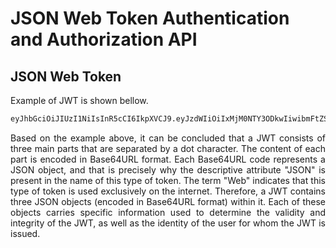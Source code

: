 # JSON Web Token Authentication and Authorization API
<p align="justify">
</p>

## JSON Web Token

Example of JWT is shown bellow.

```bash
eyJhbGciOiJIUzI1NiIsInR5cCI6IkpXVCJ9.eyJzdWIiOiIxMjM0NTY3ODkwIiwibmFtZSI6IkpvaG4gRG9lIiwiaWF0IjoxNTE2MjM5MDIyfQ.SflKxwRJSMeKKF2QT4fwpMeJf36POk6yJV_adQssw5c
```

<p align="justify">
Based on the example above, it can be concluded that a JWT consists of three main parts that are separated by a dot character. The content of each part is encoded    in Base64URL format. Each Base64URL code represents a JSON object, and that is precisely why the descriptive attribute "JSON" is present in the name of this type     of token. The term "Web" indicates that this type of token is used exclusively on the internet.
Therefore, a JWT contains three JSON objects (encoded in Base64URL format) within it. Each of these objects carries specific information used to determine the validity and integrity of the JWT, as well as the identity of the user for whom the JWT is issued.
</p>
